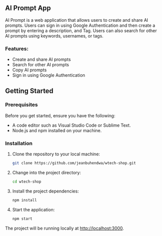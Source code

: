 ## AI Prompt App

AI Prompt is a web application that allows users to create and share AI prompts. Users can sign in using Google Authentication and then create a prompt by entering a description, and Tag. Users can also search for other AI prompts using keywords, usernames, or tags.

### Features:

- Create and share AI prompts
- Search for other AI prompts
- Copy AI prompts
- Sign in using Google Authentication

## Getting Started

### Prerequisites

Before you get started, ensure you have the following:

- A code editor such as Visual Studio Code or Sublime Text.
- Node.js and npm installed on your machine.

### Installation

1. Clone the repository to your local machine:

   ```bash
   git clone https://github.com/jeanbuhendwa/wtech-shop.git
   ```

2. Change into the project directory:

   ```bash
   cd wtech-shop
   ```

3. Install the project dependencies:

   ```bash
   npm install
   ```

4. Start the application:

   ```bash
   npm start
   ```

The project will be running locally at [http://localhost:3000](http://localhost:3000).
